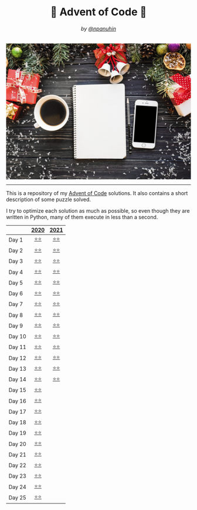 <h1 align="center">🎄 Advent of Code 🎄</h1>
<h6 align="center">by <a href="https://github.com/npanuhin">@npanuhin</a></h6>

<img alt="" src="docs/AoC.gif" align="center">

---

This is a repository of my [Advent of Code](https://adventofcode.com "Visit adventofcode.com") solutions. It also contains a short description of some puzzle solved.

I try to optimize each solution as much as possible, so even though they are written in Python, many of them execute in less than a second.

<!-- Solved table start -->
|        |                       [2020](./2020)                        |                       [2021](./2021)                        |
|--------|:-----------------------------------------------------------:|:-----------------------------------------------------------:|
| Day 1  | [⭐⭐](./2020/Day%2001)                                      | [⭐](./2021/Day%2001/part1.py)[⭐](./2021/Day%2001/part2.py) |
| Day 2  | [⭐⭐](./2020/Day%2002)                                      | [⭐](./2021/Day%2002/part1.py)[⭐](./2021/Day%2002/part2.py) |
| Day 3  | [⭐⭐](./2020/Day%2003)                                      | [⭐](./2021/Day%2003/part1.py)[⭐](./2021/Day%2003/part2.py) |
| Day 4  | [⭐⭐](./2020/Day%2004)                                      | [⭐](./2021/Day%2004/part1.py)[⭐](./2021/Day%2004/part2.py) |
| Day 5  | [⭐⭐](./2020/Day%2005)                                      | [⭐](./2021/Day%2005/part1.py)[⭐](./2021/Day%2005/part2.py) |
| Day 6  | [⭐⭐](./2020/Day%2006)                                      | [⭐](./2021/Day%2006/part1.py)[⭐](./2021/Day%2006/part2.py) |
| Day 7  | [⭐⭐](./2020/Day%2007)                                      | [⭐](./2021/Day%2007/part1.py)[⭐](./2021/Day%2007/part2.py) |
| Day 8  | [⭐⭐](./2020/Day%2008)                                      | [⭐](./2021/Day%2008/part1.py)[⭐](./2021/Day%2008/part2.py) |
| Day 9  | [⭐⭐](./2020/Day%2009)                                      | [⭐](./2021/Day%2009/part1.py)[⭐](./2021/Day%2009/part2.py) |
| Day 10 | [⭐⭐](./2020/Day%2010)                                      | [⭐](./2021/Day%2010/part1.py)[⭐](./2021/Day%2010/part2.py) |
| Day 11 | [⭐⭐](./2020/Day%2011)                                      | [⭐](./2021/Day%2011/part1.py)[⭐](./2021/Day%2011/part2.py) |
| Day 12 | [⭐⭐](./2020/Day%2012)                                      | [⭐](./2021/Day%2012/part1.py)[⭐](./2021/Day%2012/part2.py) |
| Day 13 | [⭐](./2020/Day%2013/part1.py)[⭐](./2020/Day%2013/part2.py) | [⭐](./2021/Day%2013/part1.py)[⭐](./2021/Day%2013/part2.py) |
| Day 14 | [⭐⭐](./2020/Day%2014)                                      | [⭐](./2021/Day%2014/part1.py)[⭐](./2021/Day%2014/part2.py) |
| Day 15 | [⭐⭐](./2020/Day%2015)                                      |                                                             |
| Day 16 | [⭐](./2020/Day%2016/part1.py)[⭐](./2020/Day%2016/part2.py) |                                                             |
| Day 17 | [⭐](./2020/Day%2017/part1.py)[⭐](./2020/Day%2017/part2.py) |                                                             |
| Day 18 | [⭐](./2020/Day%2018/part1.py)[⭐](./2020/Day%2018/part2.py) |                                                             |
| Day 19 | [⭐](./2020/Day%2019/part1.py)[⭐](./2020/Day%2019/part2.py) |                                                             |
| Day 20 | [⭐](./2020/Day%2020/part1.py)[⭐](./2020/Day%2020/part2.py) |                                                             |
| Day 21 | [⭐](./2020/Day%2021/part1.py)[⭐](./2020/Day%2021/part2.py) |                                                             |
| Day 22 | [⭐](./2020/Day%2022/part1.py)[⭐](./2020/Day%2022/part2.py) |                                                             |
| Day 23 | [⭐](./2020/Day%2023/part1.py)[⭐](./2020/Day%2023/part2.py) |                                                             |
| Day 24 | [⭐](./2020/Day%2024/part1.py)[⭐](./2020/Day%2024/part2.py) |                                                             |
| Day 25 | [⭐⭐](./2020/Day%2025/part1.py)                             |                                                             |
<!-- Solved table end -->
